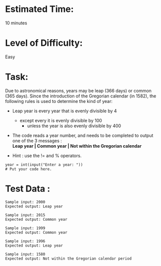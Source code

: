 # Estimated Time:
10 minutes

# Level of Difficulty:
Easy


# Task:

Due to astronomical reasons, years may be leap (366 days) or common (365 days). Since the introduction of the Gregorian calendar (in 1582), the following rules is used to determine the kind of year:

* Leap year is every year that is evenly divisible by 4
  * except every it is evenly divisible by 100
    * unless the year is also evenly divisible by 400

* The code reads a year number, and needs to be completed to output one of the 3 messages : <br>
**Leap year  | Common year  | Not within the Gregorian calendar**
* Hint : use the != and % operators.

```
year = int(input("Enter a year: "))
# Put your code here.
```

# Test Data :
```
Sample input: 2000
Expected output: Leap year

Sample input: 2015
Expected output: Common year

Sample input: 1999
Expected output: Common year

Sample input: 1996
Expected output: Leap year

Sample input: 1580
Expected output: Not within the Gregorian calendar period
```

